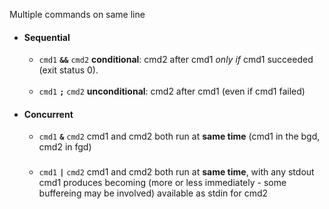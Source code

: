 
Multiple commands on same line

- #### Sequential  
    - `cmd1` **`&&`** `cmd2`
     **conditional**: cmd2 after cmd1 _only if_ cmd1 succeeded (exit status 0).
    <br>
    
    - `cmd1` **`;`** `cmd2`
    **unconditional**: cmd2 after cmd1 (even if cmd1 failed)

 

 - #### Concurrent
   - `cmd1` **`&`** `cmd2`
    cmd1 and cmd2 both run at **same time** (cmd1  in the bgd, cmd2 in fgd)

    ###
   - `cmd1` **`|`** `cmd2`
    cmd1 and cmd2 both run at **same time**, with any stdout cmd1 produces becoming (more or less immediately - some buffereing may be involved) available as stdin for cmd2